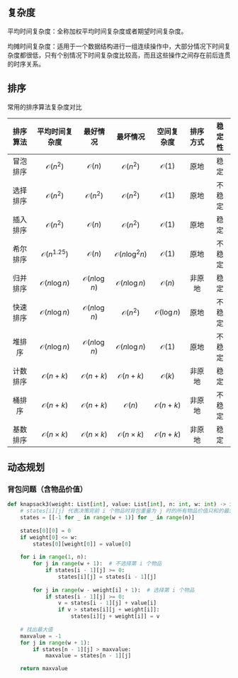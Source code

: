 ## 复杂度

平均时间复杂度：全称加权平均时间复杂度或者期望时间复杂度。

均摊时间复杂度：适用于一个数据结构进行一组连续操作中，大部分情况下时间复杂度都很低，只有个别情况下时间复杂度比较高，而且这些操作之间存在前后连贯的时序关系。

## 排序

常用的排序算法复杂度对比

| 排序算法 |      平均时间复杂度      |         最好情况         |         最坏情况         |      空间复杂度       | 排序方式 | 稳定性 |
| :------: | :----------------------: | :----------------------: | :----------------------: | :-------------------: | :------: | :----: |
| 冒泡排序 |    $\mathcal{O}(n^2)$    |     $\mathcal{O}(n)$     |    $\mathcal{O}(n^2)$    |   $\mathcal{O}(1)$    |   原地   |  稳定  |
| 选择排序 |    $\mathcal{O}(n^2)$    |    $\mathcal{O}(n^2)$    |    $\mathcal{O}(n^2)$    |   $\mathcal{O}(1)$    |   原地   | 不稳定 |
| 插入排序 |    $\mathcal{O}(n^2)$    |     $\mathcal{O}(n)$     |    $\mathcal{O}(n^2)$    |   $\mathcal{O}(1)$    |   原地   |  稳定  |
| 希尔排序 | $\mathcal{O}(n^{1.25})$  |     $\mathcal{O}(n)$     | $\mathcal{O}(n\log^2 n)$ |   $\mathcal{O}(1)$    |   原地   | 不稳定 |
| 归并排序 |  $\mathcal{O}(n\log n)$  |  $\mathcal{O}(n\log n)$  |  $\mathcal{O}(n\log n)$  |   $\mathcal{O}(n)$    |  非原地  |  稳定  |
| 快速排序 |  $\mathcal{O}(n\log n)$  |  $\mathcal{O}(n\log n)$  |    $\mathcal{O}(n^2)$    | $\mathcal{O}(\log n)$ |   原地   | 不稳定 |
|  堆排序  |  $\mathcal{O}(n\log n)$  |  $\mathcal{O}(n\log n)$  |  $\mathcal{O}(n\log n)$  |   $\mathcal{O}(1)$    |   原地   | 不稳定 |
| 计数排序 |    $\mathcal{O}(n+k)$    |    $\mathcal{O}(n+k)$    |    $\mathcal{O}(n+k)$    |   $\mathcal{O}(k)$    |  非原地  |  稳定  |
|  桶排序  |    $\mathcal{O}(n+k)$    |    $\mathcal{O}(n+k)$    |     $\mathcal{O}(n)$     |  $\mathcal{O}(n+k)$   |  非原地  | 不稳定 |
| 基数排序 | $\mathcal{O}(n\times k)$ | $\mathcal{O}(n\times k)$ | $\mathcal{O}(n\times k)$ |  $\mathcal{O}(n+k)$   |  非原地  |  稳定  |

## 动态规划

### 背包问题（含物品价值）

```python
def knapsack3(weight: List[int], value: List[int], n: int, w: int) -> int:
    # states[i][j] 代表决策完前 i 个物品时背包重量为 j 时的所有物品价值只和的最大值
    states = [[-1 for _ in range(w + 1)] for _ in range(n)]
    
    states[0][0] = 0
    if weight[0] <= w: 
        states[0][weight[0]] = value[0]
    
    for i in range(1, n):
        for j in range(w + 1):  # 不选择第 i 个物品
            if states[i - 1][j] >= 0: 
                states[i][j] = states[i - 1][j]
        
        for j in range(w - weight[i] + 1):  # 选择第 i 个物品
            if states[i - 1][j] >= 0:
                v = states[i - 1][j] + value[i]
                if v > states[i][j + weight[i]]:
                    states[i][j + weight[i]] = v
                    
    # 找出最大值
    maxvalue = -1
    for j in range(w + 1):
        if states[n - 1][j] > maxvalue:
            maxvalue = states[n - 1][j]

    return maxvalue
```



